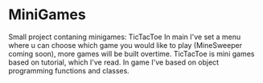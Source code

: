 # MiniGames
Small project contaning minigames: TicTacToe
In main I've set a menu where u can choose which game you would like to play (MineSweeper coming soon), more games will be built overtime.
TicTacToe is mini games based on tutorial, which I've read.
In game I've based on object programming functions and classes.
